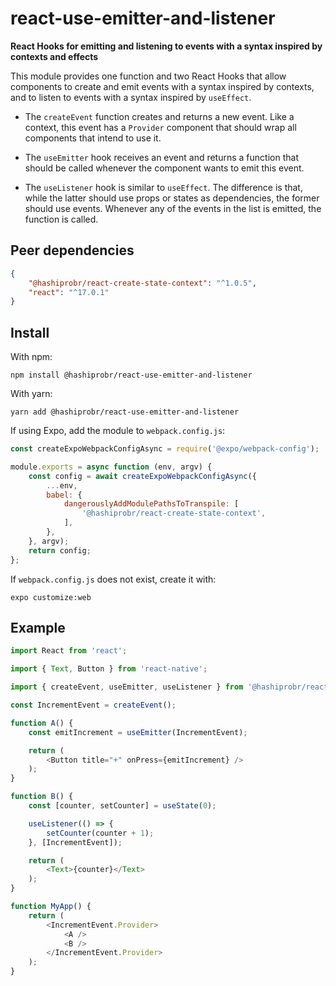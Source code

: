 react-use-emitter-and-listener
==============================

**React Hooks for emitting and listening to events with a syntax inspired by
contexts and effects**

This module provides one function and two React Hooks that allow components to
create and emit events with a syntax inspired by contexts, and to listen to
events with a syntax inspired by `useEffect`.

* The `createEvent` function creates and returns a new event. Like a context,
  this event has a `Provider` component that should wrap all components that
  intend to use it.

* The `useEmitter` hook receives an event and returns a function that should be
  called whenever the component wants to emit this event.

* The `useListener` hook is similar to `useEffect`. The difference is that,
  while the latter should use props or states as dependencies, the former should
  use events. Whenever any of the events in the list is emitted, the function is
  called.


Peer dependencies
-----------------

``` json
{
    "@hashiprobr/react-create-state-context": "^1.0.5",
    "react": "^17.0.1"
}
```


Install
-------

With npm:

```
npm install @hashiprobr/react-use-emitter-and-listener
```

With yarn:

```
yarn add @hashiprobr/react-use-emitter-and-listener
```

If using Expo, add the module to `webpack.config.js`:

``` js
const createExpoWebpackConfigAsync = require('@expo/webpack-config');

module.exports = async function (env, argv) {
    const config = await createExpoWebpackConfigAsync({
        ...env,
        babel: {
            dangerouslyAddModulePathsToTranspile: [
                '@hashiprobr/react-create-state-context',
            ],
        },
    }, argv);
    return config;
};
```

If `webpack.config.js` does not exist, create it with:

```
expo customize:web
```


Example
-------

``` js
import React from 'react';

import { Text, Button } from 'react-native';

import { createEvent, useEmitter, useListener } from '@hashiprobr/react-use-emitter-and-listener';

const IncrementEvent = createEvent();

function A() {
    const emitIncrement = useEmitter(IncrementEvent);

    return (
        <Button title="+" onPress={emitIncrement} />
    );
}

function B() {
    const [counter, setCounter] = useState(0);

    useListener(() => {
        setCounter(counter + 1);
    }, [IncrementEvent]);

    return (
        <Text>{counter}</Text>
    );
}

function MyApp() {
    return (
        <IncrementEvent.Provider>
            <A />
            <B />
        </IncrementEvent.Provider>
    );
}
```
